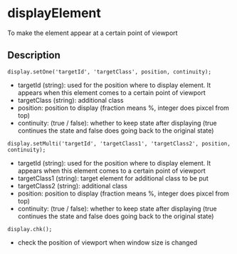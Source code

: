 displayElement
======
To make the element appear at a certain point of viewport

## Description

`display.setOne('targetId', 'targetClass', position, continuity);`

* targetId (string): used for the position where to display element. It appears when this element comes to a certain point of viewport
* targetClass (string): additional class
* position: position to display (fraction means %, integer does pixcel from top)
* continuity: (true / false): whether to keep state after displaying (true continues the state and false does going back to the original state)

`display.setMulti('targetId', 'targetClass1', 'targetClass2', position, continuity);`

* targetId (string): used for the position where to display element. It appears when this element comes to a certain point of viewport
* targetClass1 (string): target element for additional class to be put
* targetClass2 (string): additional class
* position: position to display (fraction means %, integer does pixcel from top)
* continuity: (true / false): whether to keep state after displaying (true continues the state and false does going back to the original state)

`display.chk();`

* check the position of viewport when window size is changed
